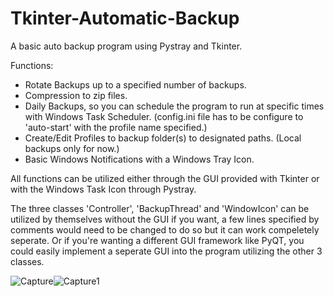 # Tkinter-Automatic-Backup
A basic auto backup program using Pystray and Tkinter.

Functions:
  - Rotate Backups up to a specified number of backups.
  - Compression to zip files.
  - Daily Backups, so you can schedule the program to run at specific times with Windows Task Scheduler. (config.ini file has to be configure to 'auto-start' with the profile name specified.)
  - Create/Edit Profiles to backup folder(s) to designated paths. (Local backups only for now.)
  - Basic Windows Notifications with a Windows Tray Icon.

All functions can be utilized either through the GUI provided with Tkinter or with the Windows Task Icon through Pystray.

The three classes 'Controller', 'BackupThread' and 'WindowIcon' can be utilized by themselves without the GUI if you want, a few lines specified by comments would need to be changed to do so but it can work compeletely seperate.
Or if you're wanting a different GUI framework like PyQT, you could easily implement a seperate GUI into the program utilizing the other 3 classes.

![Capture](https://github.com/user-attachments/assets/f16c8347-7663-4e1c-8aae-1ba969789aaf)![Capture1](https://github.com/user-attachments/assets/7151ff9a-3043-4bec-81a0-b8709df0552c)
